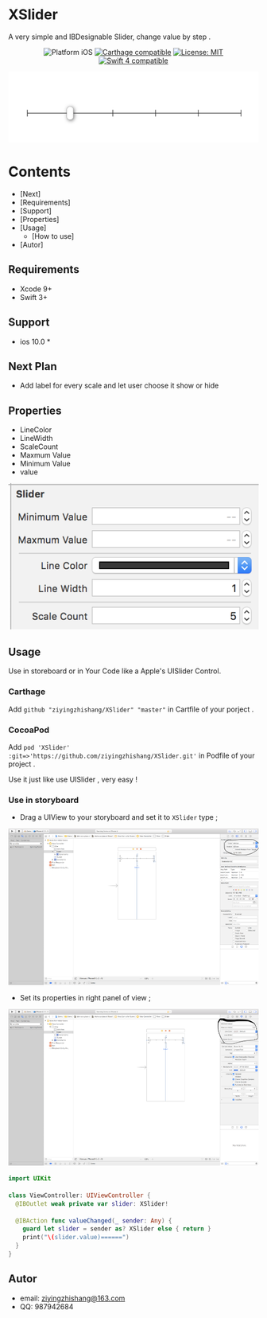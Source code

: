 # XSlider
A very simple and IBDesignable Slider, change value by step .

<p align="center">
<img src="https://img.shields.io/badge/platform-iOS-blue.svg?style=flat" alt="Platform iOS" />
<a href="https://github.com/Carthage/Carthage"><img src="https://img.shields.io/badge/Carthage-compatible-4BC51D.svg?style=flat" alt="Carthage compatible" /></a>
<a href="https://raw.githubusercontent.com/xmartlabs/Eureka/master/LICENSE"><img src="http://img.shields.io/badge/license-MIT-blue.svg?style=flat" alt="License: MIT" /></a>
<a href="https://developer.apple.com/swift"><img src="https://img.shields.io/badge/swift4-compatible-4BC51D.svg?style=flat" alt="Swift 4 compatible" /></a>
</p>

<p align="center">
<img src="images/result.png">
</p>

# Contents
* [Next]
* [Requirements]
* [Support]
* [Properties]
* [Usage]
  + [How to use]
* [Autor]
## Requirements
* Xcode 9+
* Swift 3+
## Support
* ios 10.0 *
## Next Plan
- Add label for every scale and let user choose it show or hide

## Properties
- LineColor
- LineWidth
- ScaleCount
- Maxmum Value
- Minimum Value
- value
<p align="center">
<img src="images/features.png"/>
</p>

## Usage
  Use in storeboard or in Your Code like a Apple's UISlider Control.

### Carthage
  Add ``` github "ziyingzhishang/XSlider" "master" ``` in Cartfile of your porject .
### CocoaPod
Add ``` pod 'XSlider' :git=>'https://github.com/ziyingzhishang/XSlider.git' ``` in Podfile of your project .

Use it just like use UISlider , very easy !

### Use in storyboard
+ Drag a UIView to your storyboard and set it to ```XSlider```  type ;
<p align='center'>
<img src="images/storyboard.png" />
</p>

+ Set its properties in right panel of view ;
<p align='center'>
<img src="images/storyboard2.png" />
</p>

```swift
import UIKit

class ViewController: UIViewController {
  @IBOutlet weak private var slider: XSlider!

  @IBAction func valueChanged(_ sender: Any) {
    guard let slider = sender as? XSlider else { return }
    print("\(slider.value)======")
  }
}
```

## Autor
- email: ziyingzhishang@163.com
- QQ: 987942684



